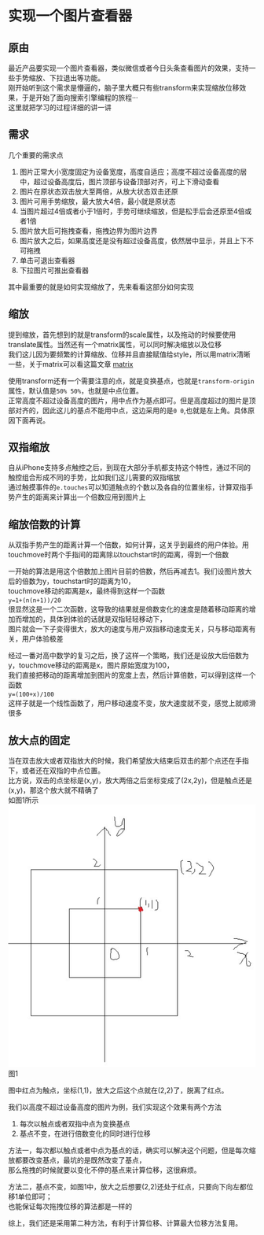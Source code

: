 # 实现一个图片查看器

## 原由

最近产品要实现一个图片查看器，类似微信或者今日头条查看图片的效果，支持一些手势缩放、下拉退出等功能。    
刚开始听到这个需求是懵逼的，脑子里大概只有些transform来实现缩放位移效果，于是开始了面向搜索引擎编程的旅程···     
这里就把学习的过程详细的讲一讲

## 需求

几个重要的需求点

1. 图片正常大小宽度固定为设备宽度，高度自适应；高度不超过设备高度的居中，超过设备高度后，图片顶部与设备顶部对齐，可上下滑动查看
2. 图片在原状态双击放大至两倍，从放大状态双击还原
3. 图片可用手势缩放，最大放大4倍，最小就是原状态
4. 当图片超过4倍或者小于1倍时，手势可继续缩放，但是松手后会还原至4倍或者1倍
5. 图片放大后可拖拽查看，拖拽边界为图片边界
6. 图片放大之后，如果高度还是没有超过设备高度，依然居中显示，并且上下不可拖拽
7. 单击可退出查看器
8. 下拉图片可推出查看器

其中最重要的就是如何实现缩放了，先来看看这部分如何实现

## 缩放

提到缩放，首先想到的就是transform的scale属性，以及拖动的时候要使用translate属性。当然还有一个matrix属性，可以同时解决缩放以及位移    
我们这儿因为要频繁的计算缩放、位移并且直接赋值给style，所以用matrix清晰一些，关于matrix可以看这篇文章 [matrix](https://juejin.im/entry/5b15ffa0e51d4506be266bac)

使用transform还有一个需要注意的点，就是变换基点，也就是`transform-origin`属性，默认值是`50% 50%`，也就是中点位置。     
正常高度不超过设备高度的图片，用中点作为基点即可。但是高度超过的图片是顶部对齐的，因此这儿的基点不能用中点，这边采用的是`0 0`,也就是左上角。具体原因下面再说。

## 双指缩放

自从iPhone支持多点触控之后，到现在大部分手机都支持这个特性，通过不同的触控组合形成不同的手势，比如我们这儿需要的双指缩放    
通过触摸事件的`e.touches`可以知道触点的个数以及各自的位置坐标，计算双指手势产生的距离来计算出一个倍数应用到图片上

## 缩放倍数的计算

从双指手势产生的距离计算一个倍数，如何计算，这关乎到最终的用户体验。用touchmove时两个手指间的距离除以touchstart时的距离，得到一个倍数     

一开始的算法是用这个倍数加上图片目前的倍数，然后再减去1。我们设图片放大后的倍数为y，touchstart时的距离为10，     
touchmove移动的距离是x，最终得到这样一个函数   
`y=1+(n(n+1))/20`    
很显然这是一个二次函数，这导致的结果就是倍数变化的速度是随着移动距离的增加而增加的，具体到体验的话就是双指轻轻移动下，    
图片就会一下子变得很大，放大的速度与用户双指移动速度无关，只与移动距离有关，用户体验极差

经过一番对高中数学的复习之后，换了这样一个策略，我们还是设放大后倍数为y，touchmove移动的距离是x，图片原始宽度为100，      
我们直接把移动的距离增加到图片的宽度上去，然后计算倍数，可以得到这样一个函数   
`y=(100+x)/100`    
这样子就是一个线性函数了，用户移动速度不变，放大速度就不变，感觉上就顺滑很多

## 放大点的固定

当在双击放大或者双指放大的时候，我们希望放大结束后双击的那个点还在手指下，或者还在双指的中点位置。     
比方说，双击的点坐标是(x,y)，放大两倍之后坐标变成了(2x,2y)，但是触点还是(x,y)，那这个放大就不精确了    
如图1所示     
![](../static/img/swipe1.png)      
图1

图中红点为触点，坐标(1,1)，放大之后这个点就在(2,2)了，脱离了红点。

我们以高度不超过设备高度的图片为例，我们实现这个效果有两个方法    
1. 每次以触点或者双指中点为变换基点      
2. 基点不变，在进行倍数变化的同时进行位移

方法一，每次都以触点或者中点为基点的话，确实可以解决这个问题，但是每次缩放都要改变基点，最坑的是既然改变了基点，       
那么拖拽的时候就要以变化不停的基点来计算位移，这很麻烦。

方法二，基点不变，如图1中，放大之后想要(2,2)还处于红点，只要向下向左都位移1单位即可；    
也能保证每次拖拽位移的算法都是一样的

综上，我们还是采用第二种方法，有利于计算位移、计算最大位移方法复用。
 